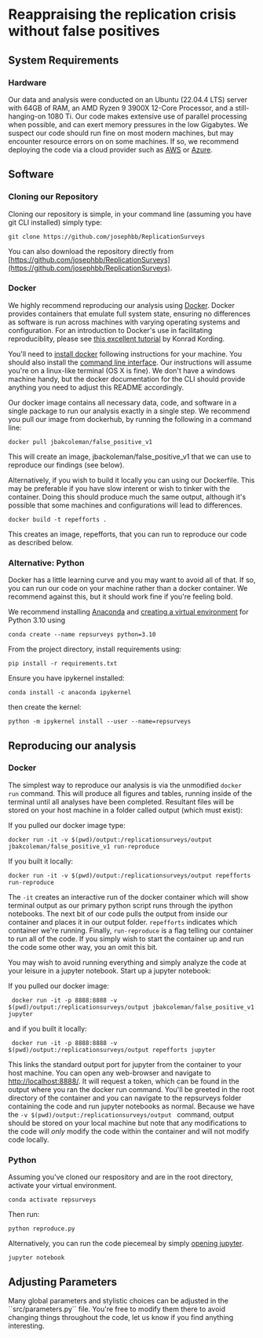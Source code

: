 # Reappraising the replication crisis without false positives

## System Requirements

### Hardware
Our data and analysis were conducted on an Ubuntu (22.04.4 LTS) server with 64GB of RAM, an AMD Ryzen 9 3900X 12-Core Processor, and a still-hanging-on 1080 Ti. Our code makes extensive use of parallel processing when possible, and can exert memory pressures in the low Gigabytes. We suspect our code should run fine on most modern machines, but may encounter resource errors on on some machines. If so, we recommend deploying the code via a cloud provider such as [AWS](https://aws.amazon.com/getting-started/hands-on/deploy-docker-containers/) or [Azure](https://azure.microsoft.com/en-us/products/kubernetes-service/docker?ef_id=_k_CjwKCAjw34qzBhBmEiwAOUQcFx_0B2-UFILo27RHLdv0FoDhYtqzPqgJY0YcWtep1RndzVOyYekrJxoCFpcQAvD_BwE_k_&OCID=AIDcmm5edswduu_SEM__k_CjwKCAjw34qzBhBmEiwAOUQcFx_0B2-UFILo27RHLdv0FoDhYtqzPqgJY0YcWtep1RndzVOyYekrJxoCFpcQAvD_BwE_k_&gad_source=1&gclid=CjwKCAjw34qzBhBmEiwAOUQcFx_0B2-UFILo27RHLdv0FoDhYtqzPqgJY0YcWtep1RndzVOyYekrJxoCFpcQAvD_BwE). 

## Software 

### Cloning our Repository
Cloning our repository is simple, in your command line (assuming you have git CLI installed) simply type: 

```
git clone https://github.com/josephbb/ReplicationSurveys
```

You can also download the repository directly from [https://github.com/josephbb/ReplicationSurveys](https://github.com/josephbb/ReplicationSurveys).  
 

### Docker
We highly recommend reproducing our analysis using [Docker](https://www.docker.com/). Docker provides containers that emulate full system state, ensuring no differences as software is run across machines with varying operating systems and configuration. For an introduction to Docker's use in facilitating reproduciblity, please see [this excellent tutorial](https://kordinglab.com/2022/10/28/LabTeaching-Docker-for-Science.html) by Konrad Kording. 

You'll need to [install docker](https://www.docker.com/products/docker-desktop/) following instructions for your machine. You should also install the [command line interface](https://www.docker.com/products/cli/). Our instructions will assume you're on a linux-like terminal (OS X is fine). We don't have a windows machine handy, but the docker documentation for the CLI should provide anything you need to adjust this README accordingly. 

Our docker image contains all necessary data, code, and software in a single package to run our analysis exactly in a single step. We recommend you pull our image from dockerhub, by running the following in a command line: 

```
docker pull jbakcoleman/false_positive_v1
```
This will create an image, jbackoleman/false_positive_v1 that we can use to reproduce our findings (see below). 

Alternatively, if you wish to build it locally you can using our Dockerfile. This may be preferable if you have slow interent or wish to tinker with the container. Doing this should produce much the same output, although it's possible that some machines and configurations will lead to differences. 

```
docker build -t repefforts .
```

This creates an image, repefforts, that you can run to reproduce our code as described below. 

### Alternative: Python
Docker has a little learning curve and you may want to avoid all of that. If so, you can run our code on your machine rather than a docker container. We recommend against this, but it should work fine if you're feeling bold. 

We recommend installing [Anaconda](https://www.anaconda.com/) and [creating a virtual environment](https://medium.com/@nrk25693/how-to-add-your-conda-environment-to-your-jupyter-notebook-in-just-4-steps-abeab8b8d084) for Python 3.10 using 

```
conda create --name repsurveys python=3.10
```

From the project directory, install requirements using:

```
pip install -r requirements.txt
```

Ensure you have ipykernel installed:

```
conda install -c anaconda ipykernel
```

then create the kernel:

```
python -m ipykernel install --user --name=repsurveys
```


## Reproducing our analysis

### Docker
The simplest way to reproduce our analysis is via the unmodified ```docker run``` command. This will produce all figures and tables, running inside of the terminal until all analyses have been completed. Resultant files will be stored on your host machine in a folder called output (which must exist):

If you pulled our docker image type: 
```
docker run -it -v $(pwd)/output:/replicationsurveys/output jbakcoleman/false_positive_v1 run-reproduce
```

If you built it locally: 

```
docker run -it -v $(pwd)/output:/replicationsurveys/output repefforts run-reproduce
```

The ```-it``` creates an interactive run of the docker container which will show terminal output as our primary python script runs through the ipython notebooks. The next bit of our code pulls the output from inside our container and places it in our output folder. ```repefforts``` indicates which container we're running. Finally, ```run-reproduce``` is a flag telling our container to run all of the code. If you simply wish to start the container up and run the code some other way, you an omit this bit.

You may wish to avoid running everything and simply analyze the code at your leisure in a jupyter notebook. Start up a jupyter notebook: 

If you pulled our docker image: 
```
 docker run -it -p 8888:8888 -v $(pwd)/output:/replicationsurveys/output jbakcoleman/false_positive_v1 jupyter

```

and if you built it locally: 

```
 docker run -it -p 8888:8888 -v $(pwd)/output:/replicationsurveys/output repefforts jupyter
 ```

This links the standard output port for jupyter from the container to your host machine. You can open any web-browser and navigate to [http://localhost:8888/](http://localhost:8888/). It will request a token, which can be found in the output where you ran the docker run command. You'll be greeted in the root directory of the container and you can navigate to the repsurveys folder containing the code and run jupyter notebooks as normal. Because we have the ```-v $(pwd)/output:/replicationsurveys/output ``` command, output should be stored on your local machine but note that any modifications to the code will *only* modify the code within the container and will not modify code locally. 

### Python

Assuming you've cloned our respository and are in the root directory, activate your virtual environment. 

```
conda activate repsurveys
```

Then run: 

```
python reproduce.py 
```

Alternatively, you can run the code piecemeal by simply [opening jupyter](https://docs.jupyter.org/en/latest/running.html). 

```
jupyter notebook
```

<h2>Adjusting Parameters</h2>
Many global parameters and stylistic choices can be adjusted in the ``src/parameters.py`` file. You're free to modify them there to avoid changing things throughout the code, let us know if you find anything interesting. 


